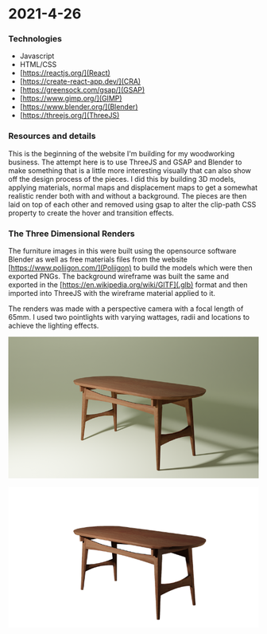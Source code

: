 # 2021-4-26

### Technologies
* Javascript
* HTML/CSS
* [https://reactjs.org/](React)
* [https://create-react-app.dev/](CRA)
* [https://greensock.com/gsap/](GSAP)
* [https://www.gimp.org/](GIMP)
* [https://www.blender.org/](Blender) 
* [https://threejs.org/](ThreeJS)

### Resources and details

This is the beginning of the website I'm building for my woodworking business. The attempt here is to use ThreeJS and GSAP and Blender to make something that is a little more interesting visually that can also show off the design process of the pieces. I did this by building 3D models, applying materials, normal maps and displacement maps to get a somewhat realistic render both with and without a background. The pieces are then laid on top of each other and removed using gsap to alter the clip-path CSS property to create the hover and transition effects. 

### The Three Dimensional Renders

The furniture images in this were built using the opensource software Blender as well as free materials files from the website [https://www.poliigon.com/](Poliigon) to build the models which were then exported PNGs. The background wireframe was built the same and exported in the [https://en.wikipedia.org/wiki/GlTF](.glb) format and then imported into ThreeJS with the wireframe material applied to it. 

The renders was made with a perspective camera with a focal length of 65mm. I used two pointlights with varying wattages, radii and locations to achieve the lighting effects. 

![](https://github.com/daltonjmcgee/2021-4-26/blob/main/static/images/coffee_table_bg.png)

![](https://github.com/daltonjmcgee/2021-4-26/blob/main/static/images/coffee_table_no_bg.png)
